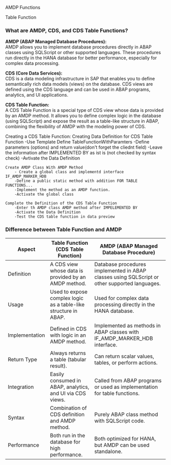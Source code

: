 AMDP Functions

Table Function

### What are AMDP, CDS, and CDS Table Functions?

**AMDP (ABAP Managed Database Procedures):**  
AMDP allows you to implement database procedures directly in ABAP classes using SQLScript or other supported languages. These procedures run directly in the HANA database for better performance, especially for complex data processing.

**CDS (Core Data Services):**  
CDS is a data modeling infrastructure in SAP that enables you to define semantically rich data models (views) on the database. CDS views are defined using the CDS language and can be used in ABAP programs, analytics, and UI applications.

**CDS Table Function:**  
A CDS Table Function is a special type of CDS view whose data is provided by an AMDP method. It allows you to define complex logic in the database (using SQLScript) and expose the result as a table-like structure in ABAP, combining the flexibility of AMDP with the modeling power of CDS.


Creating a CDS Table Function:
    Creating Data Definition for CDS Table Function
        -Use Template Define TableFunctionWithParamters
        -Define parameters (options) and return value(don't forget the cliednt field)
        -Leave the information after IMPLEMENTED BY as ist is (not checked by syntax check)
        -Avtivate the Data Definition
    
    Create AMDP Class With AMDP Method
        - Create a global class and implementd interface IF_AMDP_MARKER_HDB
        -Define a public static method with addition FOR TABLE FUNCTIONS...
        -Implement the method as an AMDP function.
        -Activate the global class
    
    Complete the Definition of the CDS Table Function
        -Enter th AMDP class AMDP method after IMPELEMENTED BY 
        -Activate the Data Definition
        -Test the CDS table function in data preview



### Difference between Table Function and AMDP

| Aspect                | Table Function (CDS Table Function)                                  | AMDP (ABAP Managed Database Procedure)                        |
|-----------------------|---------------------------------------------------------------------|---------------------------------------------------------------|
| Definition            | A CDS view whose data is provided by an AMDP method.                | Database procedures implemented in ABAP classes using SQLScript or other supported languages. |
| Usage                 | Used to expose complex logic as a table-like structure in ABAP.      | Used for complex data processing directly in the HANA database.|
| Implementation        | Defined in CDS with logic in an AMDP method.                        | Implemented as methods in ABAP classes with IF_AMDP_MARKER_HDB interface. |
| Return Type           | Always returns a table (tabular result).                            | Can return scalar values, tables, or perform actions.          |
| Integration           | Easily consumed in ABAP, analytics, and UI via CDS views.           | Called from ABAP programs or used as implementation for table functions. |
| Syntax                | Combination of CDS definition and AMDP method.                      | Purely ABAP class method with SQLScript code.                  |
| Performance           | Both run in the database for high performance.                      | Both optimized for HANA, but AMDP can be used standalone.      |




